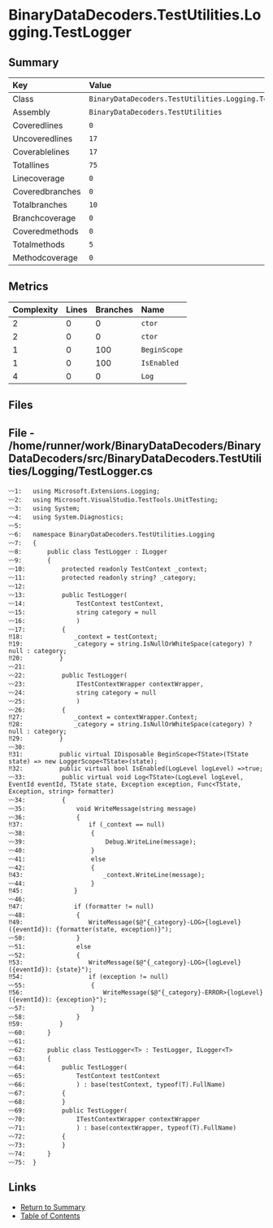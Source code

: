 ﻿# BinaryDataDecoders.TestUtilities.Logging.TestLogger

## Summary

| Key             | Value                                                 |
| :-------------- | :---------------------------------------------------- |
| Class           | `BinaryDataDecoders.TestUtilities.Logging.TestLogger` |
| Assembly        | `BinaryDataDecoders.TestUtilities`                    |
| Coveredlines    | `0`                                                   |
| Uncoveredlines  | `17`                                                  |
| Coverablelines  | `17`                                                  |
| Totallines      | `75`                                                  |
| Linecoverage    | `0`                                                   |
| Coveredbranches | `0`                                                   |
| Totalbranches   | `10`                                                  |
| Branchcoverage  | `0`                                                   |
| Coveredmethods  | `0`                                                   |
| Totalmethods    | `5`                                                   |
| Methodcoverage  | `0`                                                   |

## Metrics

| Complexity | Lines | Branches | Name         |
| :--------- | :---- | :------- | :----------- |
| 2          | 0     | 0        | `ctor`       |
| 2          | 0     | 0        | `ctor`       |
| 1          | 0     | 100      | `BeginScope` |
| 1          | 0     | 100      | `IsEnabled`  |
| 4          | 0     | 0        | `Log`        |

## Files

## File - /home/runner/work/BinaryDataDecoders/BinaryDataDecoders/src/BinaryDataDecoders.TestUtilities/Logging/TestLogger.cs

```CSharp
〰1:   using Microsoft.Extensions.Logging;
〰2:   using Microsoft.VisualStudio.TestTools.UnitTesting;
〰3:   using System;
〰4:   using System.Diagnostics;
〰5:   
〰6:   namespace BinaryDataDecoders.TestUtilities.Logging
〰7:   {
〰8:       public class TestLogger : ILogger
〰9:       {
〰10:          protected readonly TestContext _context;
〰11:          protected readonly string? _category;
〰12:  
〰13:          public TestLogger(
〰14:              TestContext testContext,
〰15:              string category = null
〰16:              )
〰17:          {
‼18:              _context = testContext;
‼19:              _category = string.IsNullOrWhiteSpace(category) ? null : category;
‼20:          }
〰21:  
〰22:          public TestLogger(
〰23:              ITestContextWrapper contextWrapper,
〰24:              string category = null
〰25:              )
〰26:          {
‼27:              _context = contextWrapper.Context;
‼28:              _category = string.IsNullOrWhiteSpace(category) ? null : category;
‼29:          }
〰30:  
‼31:          public virtual IDisposable BeginScope<TState>(TState state) => new LoggerScope<TState>(state);
‼32:          public virtual bool IsEnabled(LogLevel logLevel) =>true;
〰33:          public virtual void Log<TState>(LogLevel logLevel, EventId eventId, TState state, Exception exception, Func<TState, Exception, string> formatter)
〰34:          {
〰35:              void WriteMessage(string message)
〰36:              {
‼37:                  if (_context == null)
〰38:                  {
〰39:                      Debug.WriteLine(message);
〰40:                  }
〰41:                  else
〰42:                  {
‼43:                      _context.WriteLine(message);
〰44:                  }
‼45:              }
〰46:  
‼47:              if (formatter != null)
〰48:              {
‼49:                  WriteMessage($@"{_category}-LOG>{logLevel}({eventId}): {formatter(state, exception)}");
〰50:              }
〰51:              else
〰52:              {
‼53:                  WriteMessage($@"{_category}-LOG>{logLevel}({eventId}): {state}");
‼54:                  if (exception != null)
〰55:                  {
‼56:                      WriteMessage($@"{_category}-ERROR>{logLevel}({eventId}): {exception}");
〰57:                  }
〰58:              }
‼59:          }
〰60:      }
〰61:  
〰62:      public class TestLogger<T> : TestLogger, ILogger<T>
〰63:      {
〰64:          public TestLogger(
〰65:              TestContext testContext
〰66:              ) : base(testContext, typeof(T).FullName)
〰67:          {
〰68:          }
〰69:          public TestLogger(
〰70:              ITestContextWrapper contextWrapper
〰71:              ) : base(contextWrapper, typeof(T).FullName)
〰72:          {
〰73:          }
〰74:      }
〰75:  }
```

## Links

* [Return to Summary](Summary.md)
* [Table of Contents](../TOC.md)

